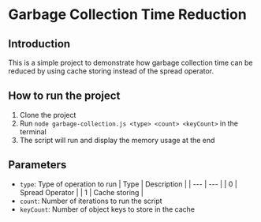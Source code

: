 # Garbage Collection Time Reduction

## Introduction

This is a simple project to demonstrate how garbage collection time can be reduced by using cache storing instead of the spread operator.

## How to run the project

1. Clone the project
2. Run `node garbage-collection.js <type> <count> <keyCount>` in the terminal
3. The script will run and display the memory usage at the end

## Parameters

- `type`: Type of operation to run
  | Type | Description |
  | --- | --- |
  | 0 | Spread Operator |
  | 1 | Cache storing |
- `count`: Number of iterations to run the script
- `keyCount`: Number of object keys to store in the cache
